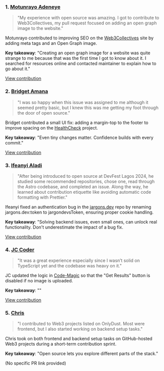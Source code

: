 
### 1. [Motunrayo Adeneye](https://github.com/motuncoded)
> "My experience with open source was amazing. I got to contribute to Web3Collectives, my pull request focused on adding an open graph image to the website."

Motunrayo contributed to improving SEO on the [Web3Collectives](https://github.com/frankiefab100/Web3Collectives) site by adding meta tags and an Open Graph image.

**Key takeaway**:
"Creating an open graph image for a website was quite strange to me because that was the first time I got to know about it. I searched for resources online and contacted maintainer to explain how to go about it."

[View contribution](https://github.com/frankiefab100/Web3Collectives/pull/50)


### 2. [Bridget Amana](https://github.com/Bridgetamana)

> "I was so happy when this issue was assigned to me although it seemed pretty basic, but I knew this was me getting my foot through the door of open source."

Bridget contributed a small UI fix: adding a margin-top to the footer to improve spacing on the [HealthCheck](https://github.com/EddieHubCommunity/HealthCheck) project.

**Key takeaway**:
"Even tiny changes matter. Confidence builds with every commit."

[View contribution](https://github.com/EddieHubCommunity/HealthCheck/pull/169)


### 3. [Ifeanyi Aladi](https://github.com/ShyneADL)

> "After being introduced to open source at DevFest Lagos 2024, he studied some recommended repositories, chose one, read through the Astro codebase, and completed an issue. Along the way, he learned about contribution etiquette like avoiding automatic code formatting with Prettier."

Ifeanyi fixed an authentication bug in the [jargons.dev](https://github.com/jargonsdev/jargons.dev) repo by renaming jargons.dev:token to jargondevsToken, ensuring proper cookie handling.

**Key takeaway**:
"Solving backend issues, even small ones, can unlock real functionality. Don't underestimate the impact of a bug fix.

[View contribution](https://github.com/jargonsdev/jargons.dev/pull/110)


### 4. [JC Coder](https://github.com/JC-Coder)

> "It was a great experience especially since I wasn’t solid on TypeScript yet and the codebase was heavy on it."

JC updated the logic in [Code-Magic](https://github.com/Dun-sin/Code-Magic) so that the "Get Results" button is disabled if no image is uploaded.

**Key takeaway**:
""

[View contribution](https://github.com/Dun-sin/Code-Magic/pull/158)


### 5. [Chris](https://github.com/Copstud3)

> "I contributed to Web3 projects listed on OnlyDust. Most were frontend, but I also started working on backend setup tasks."

Chris took on both frontend and backend setup tasks on GitHub-hosted Web3 projects during a short-term contribution sprint.

**Key takeaway**:
"Open source lets you explore different parts of the stack."

(No specific PR link provided)

